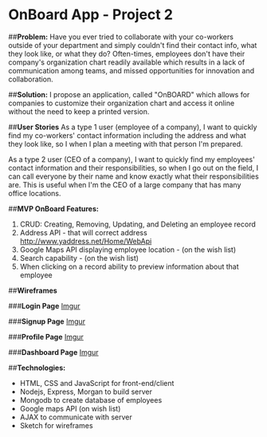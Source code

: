 # **OnBoard App - Project 2**

##**Problem:** 
Have you ever tried to collaborate with your co-workers outside of your department and simply couldn't find their contact info, what they look like, or what they do? Often-times, employees don't have their company's organization chart readily available which results in a lack of communication among teams, and missed opportunities for innovation and collaboration.

##**Solution:** 
I propose an application, called "OnBOARD" which allows for companies to customize their organization chart and access it online without the need to keep a printed version.

##**User Stories**
As a type 1 user (employee of a company), I want to quickly find my co-workers' contact information including the address and what they look like, so I when I plan a meeting with that person I'm prepared. 

As a type 2 user (CEO of a company), I want to quickly find my employees' contact information and their responsibilities, so when I go out on the field, I can call everyone by their name and know exactly what their responsibilities are. This is useful when I'm the CEO of a large company that has many office locations.

##**MVP OnBoard Features:**
1. CRUD: Creating, Removing, Updating, and Deleting an employee record
2. Address API - that will correct address http://www.yaddress.net/Home/WebApi
2. Google Maps API displaying employee location - (on the wish list)
3. Search capability - (on the wish list)
4. When clicking on a record ability to preview information about that employee

##**Wireframes**

###**Login Page**
[Imgur](http://i.imgur.com/O7wHHw9.png)

###**Signup Page**
[Imgur](http://i.imgur.com/ZQbS41D.png)

###**Profile Page**
[Imgur](http://i.imgur.com/0MDJkGV.png)

###**Dashboard Page**
[Imgur](http://i.imgur.com/QOBGULe.png)

##**Technologies:**

* HTML, CSS and JavaScript for front-end/client
* Nodejs, Express, Morgan to build server
* Mongodb to create database of employees
* Google maps API (on wish list)
* AJAX to communicate with server
* Sketch for wireframes

